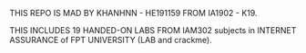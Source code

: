 THIS REPO IS MAD BY KHANHNN - HE191159 FROM IA1902 - K19.

THIS INCLUDES 19 HANDED-ON LABS FROM IAM302 subjects in INTERNET ASSURANCE of FPT UNIVERSITY (LAB and crackme).
